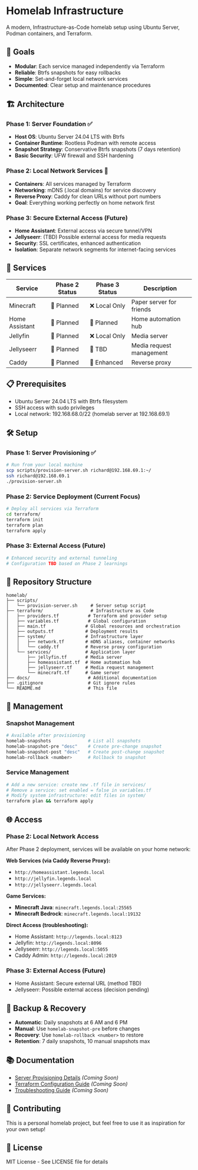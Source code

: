 # Homelab Infrastructure

A modern, Infrastructure-as-Code homelab setup using Ubuntu Server, Podman containers, and Terraform.

## 🎯 Goals

- **Modular**: Each service managed independently via Terraform
- **Reliable**: Btrfs snapshots for easy rollbacks
- **Simple**: Set-and-forget local network services
- **Documented**: Clear setup and maintenance procedures

## 🏗️ Architecture

### Phase 1: Server Foundation ✅
- **Host OS**: Ubuntu Server 24.04 LTS with Btrfs
- **Container Runtime**: Rootless Podman with remote access
- **Snapshot Strategy**: Conservative Btrfs snapshots (7 days retention)
- **Basic Security**: UFW firewall and SSH hardening

### Phase 2: Local Network Services 🔄
- **Containers**: All services managed by Terraform
- **Networking**: mDNS (.local domains) for service discovery
- **Reverse Proxy**: Caddy for clean URLs without port numbers
- **Goal**: Everything working perfectly on home network first

### Phase 3: Secure External Access (Future)
- **Home Assistant**: External access via secure tunnel/VPN
- **Jellyseerr**: (TBD) Possible external access for media requests
- **Security**: SSL certificates, enhanced authentication
- **Isolation**: Separate network segments for internet-facing services

## 🚀 Services

| Service | Phase 2 Status | Phase 3 Status | Description |
|---------|----------------|----------------|-------------|
| Minecraft | 🔄 Planned | ❌ Local Only | Paper server for friends |
| Home Assistant | 🔄 Planned | 🔄 Planned | Home automation hub |
| Jellyfin | 🔄 Planned | ❌ Local Only | Media server |
| Jellyseerr | 🔄 Planned | 🤔 TBD | Media request management |
| Caddy | 🔄 Planned | 🔄 Enhanced | Reverse proxy |

## 📋 Prerequisites

- Ubuntu Server 24.04 LTS with Btrfs filesystem
- SSH access with sudo privileges
- Local network: 192.168.68.0/22 (homelab server at 192.168.69.1)

## 🛠️ Setup

### Phase 1: Server Provisioning ✅
```bash
# Run from your local machine
scp scripts/provision-server.sh richard@192.168.69.1:~/
ssh richard@192.168.69.1
./provision-server.sh
```

### Phase 2: Service Deployment (Current Focus)
```bash
# Deploy all services via Terraform
cd terraform/
terraform init
terraform plan
terraform apply
```

### Phase 3: External Access (Future)
```bash
# Enhanced security and external tunneling
# Configuration TBD based on Phase 2 learnings
```

## 📁 Repository Structure

```
homelab/
├── scripts/
│   └── provision-server.sh     # Server setup script
├── terraform/                  # Infrastructure as Code
│   ├── providers.tf           # Terraform and provider setup
│   ├── variables.tf           # Global configuration
│   ├── main.tf               # Global resources and orchestration
│   ├── outputs.tf            # Deployment results
│   ├── system/               # Infrastructure layer
│   │   ├── network.tf        # mDNS aliases, container networks
│   │   └── caddy.tf          # Reverse proxy configuration
│   └── services/             # Application layer
│       ├── jellyfin.tf       # Media server
│       ├── homeassistant.tf  # Home automation hub
│       ├── jellyseerr.tf     # Media request management
│       └── minecraft.tf      # Game server
├── docs/                      # Additional documentation
├── .gitignore                 # Git ignore rules
└── README.md                  # This file
```

## 🔧 Management

### Snapshot Management
```bash
# Available after provisioning
homelab-snapshots              # List all snapshots
homelab-snapshot-pre "desc"    # Create pre-change snapshot
homelab-snapshot-post "desc"   # Create post-change snapshot
homelab-rollback <number>      # Rollback to snapshot
```

### Service Management
```bash
# Add a new service: create new .tf file in services/
# Remove a service: set enabled = false in variables.tf
# Modify system infrastructure: edit files in system/
terraform plan && terraform apply
```

## 🌐 Access

### Phase 2: Local Network Access
After Phase 2 deployment, services will be available on your home network:

**Web Services (via Caddy Reverse Proxy):**
- `http://homeassistant.legends.local`
- `http://jellyfin.legends.local`
- `http://jellyseerr.legends.local`

**Game Services:**
- **Minecraft Java**: `minecraft.legends.local:25565`
- **Minecraft Bedrock**: `minecraft.legends.local:19132`

**Direct Access (troubleshooting):**
- Home Assistant: `http://legends.local:8123`
- Jellyfin: `http://legends.local:8096`
- Jellyseerr: `http://legends.local:5055`
- Caddy Admin: `http://legends.local:2019`

### Phase 3: External Access (Future)
- Home Assistant: Secure external URL (method TBD)
- Jellyseerr: Possible external access (decision pending)

## 🚨 Backup & Recovery

- **Automatic**: Daily snapshots at 6 AM and 6 PM
- **Manual**: Use `homelab-snapshot-pre` before changes
- **Recovery**: Use `homelab-rollback <number>` to restore
- **Retention**: 7 daily snapshots, 10 manual snapshots max

## 📚 Documentation

- [Server Provisioning Details](docs/provisioning.md) *(Coming Soon)*
- [Terraform Configuration Guide](docs/terraform.md) *(Coming Soon)*
- [Troubleshooting Guide](docs/troubleshooting.md) *(Coming Soon)*

## 🤝 Contributing

This is a personal homelab project, but feel free to use it as inspiration for your own setup!

## 📄 License

MIT License - See LICENSE file for details
